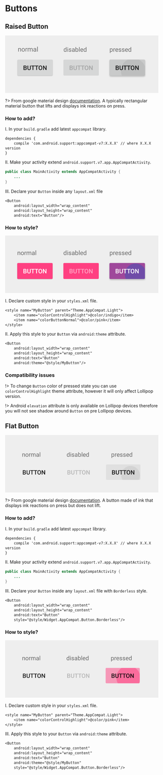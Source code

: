# Buttons

## Raised Button

![](_images/raised-button-intro-v2.png)

?> From google material design [documentation](http://www.google.com.ua/design/spec/components/buttons.html#buttons-flat-raised-buttons).
A typically rectangular material button that lifts and displays ink reactions on press.

### How to add?

I. In your `build.gradle` add latest `appcompat` library.

```
dependencies {
    compile 'com.android.support:appcompat-v7:X.X.X' // where X.X.X version
}
```
II. Make your activity extend `android.support.v7.app.AppCompatActivity`.

```java
public class MainActivity extends AppCompatActivity {
    ...
}
```
III. Declare your `Button` inside any `layout.xml` file

```
<Button
    android:layout_width="wrap_content"
    android:layout_height="wrap_content"
    android:text="Button"/>
```

### How to style?

![](_images/raised-button-style-v2.png)

I. Declare custom style in your `styles.xml` file.

```
<style name="MyButton" parent="Theme.AppCompat.Light">
    <item name="colorControlHighlight">@color/indigo</item>
    <item name="colorButtonNormal">@color/pink</item>
</style>
```

II. Apply this style to your `Button` via `android:theme` attribute.

```
<Button
    android:layout_width="wrap_content"
    android:layout_height="wrap_content"
    android:text="Button"
    android:theme="@style/MyButton"/>
```

### Compatibility issues

!>  To change `Button` color of pressed state you can use `colorControlHighlight` theme attribute, however it will only affect Lollipop version.

!>  Android `elevation` attribute is only available on Lollipop devices therefore you will not see shadow around `Button` on pre Lollipop devices.

## Flat Button

![](_images/flat-button-intro-v2.png)

?> From google material design [documentation](http://www.google.com.ua/design/spec/components/buttons.html#buttons-flat-raised-buttons).
A button made of ink that displays ink reactions on press but does not lift.


### How to add?

I. In your `build.gradle` add latest `appcompat` library.

```
dependencies {
    compile 'com.android.support:appcompat-v7:X.X.X' // where X.X.X version
}
```
II. Make your activity extend `android.support.v7.app.AppCompatActivity`.

```java
public class MainActivity extends AppCompatActivity {
    ...
}
```
III. Declare your `Button` inside any `layout.xml` file with `Borderless` style.

```
<Button
    android:layout_width="wrap_content"
    android:layout_height="wrap_content"
    android:text="Button"
    style="@style/Widget.AppCompat.Button.Borderless"/>
```

### How to style?

![](_images/flat-button-style-v2.png)

I. Declare custom style in your `styles.xml` file.

```
<style name="MyButton" parent="Theme.AppCompat.Light">
    <item name="colorControlHighlight">@color/pink</item>
</style>
```

III. Apply this style to your `Button` via `android:theme` attribute.

```
<Button
    android:layout_width="wrap_content"
    android:layout_height="wrap_content"
    android:text="Button"
    android:theme="@style/MyButton"
    style="@style/Widget.AppCompat.Button.Borderless"/>
```